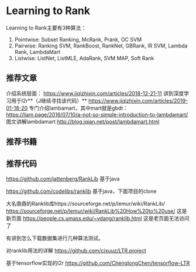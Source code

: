 # Learning to Rank

Learning to Rank主要有3种算法：

1. Pointwise: Subset Ranking, McRank, Prank, OC SVM
2. Pairwise: Ranking SVM, RankBoost, RankNet, GBRank, IR SVM, Lambda Rank, LambdaMart
3. Listwise: ListNet, ListMLE, AdaRank, SVM MAP, Soft Rank

## 推荐文章
介绍系统层面：
https://www.jiqizhixin.com/articles/2018-12-21-11
讲到深度学习用于l2r**（J继续寻找该代码）**
https://www.jiqizhixin.com/articles/2019-01-18-20
专门介绍lambamart，其中mart就是gbdt：
https://liam.page/2016/07/10/a-not-so-simple-introduction-to-lambdamart/
图文讲解lambdamart
http://blog.jqian.net/post/lambdamart.html


## 推荐书籍



## 推荐代码

https://github.com/jattenberg/RankLib 基于java

https://github.com/codelibs/ranklib 基于java，下面项目的clone

大名鼎鼎的Ranklib库https://sourceforge.net/p/lemur/wiki/RankLib/
https://sourceforge.net/p/lemur/wiki/RankLib%20How%20to%20use/ 这是新页面
https://people.cs.umass.edu/~vdang/ranklib.html 这是老页面无法访问了

有讲到怎么下载数据集进行几种算法测试。

对ranklib用法的详解
https://github.com/cixuuz/LTR.project

基于tensorflow实现的l2r
https://github.com/ChenglongChen/tensorflow-LTR